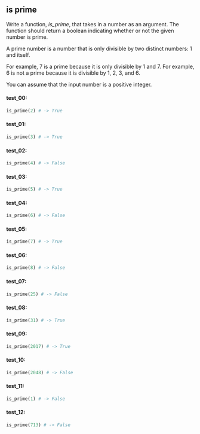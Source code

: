 ## is prime

Write a function, *is_prime*, that takes in a number as an argument. The function should return a
boolean indicating whether or not the given number is prime.

A prime number is a number that is only divisible by two distinct numbers: 1 and itself.

For example, 7 is a prime because it is only divisible by 1 and 7. For example, 6 is not a prime
because it is divisible by 1, 2, 3, and 6.

You can assume that the input number is a positive integer.

#### test_00:

```python
is_prime(2) # -> True
```

#### test_01:

```python
is_prime(3) # -> True
```

#### test_02:

```python
is_prime(4) # -> False
```

#### test_03:

```python
is_prime(5) # -> True
```

#### test_04:

```python
is_prime(6) # -> False
```

#### test_05:

```python
is_prime(7) # -> True
```

#### test_06:

```python
is_prime(8) # -> False
```

#### test_07:

```python
is_prime(25) # -> False
```

#### test_08:

```python
is_prime(31) # -> True
```

#### test_09:

```python
is_prime(2017) # -> True
```

#### test_10:

```python
is_prime(2048) # -> False
```

#### test_11:

```python
is_prime(1) # -> False
```

#### test_12:

```python
is_prime(713) # -> False
```
